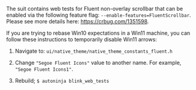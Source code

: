 The suit contains web tests for Fluent non-overlay scrollbar that can be
enabled via the following feature flag: `--enable-features=FluentScrollbar`.
Please see more details here: https://crbug.com/1351598.

If you are trying to rebase Win10 expectations in a Win11 machine, you can
follow these instructions to temporarily disable Win11 arrows:
1. Navigate to: `ui/native_theme/native_theme_constants_fluent.h`

2. Change `"Segoe Fluent Icons"` value to another name. For example,
`"Segoe Fluent Icons1"`.

3. Rebuild;
`$ autoninja blink_web_tests`

